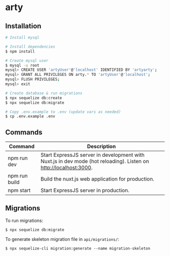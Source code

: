# arty

## Installation

```bash
# Install mysql

# Install dependencies
$ npm install

# Create mysql user
$ mysql -u root
mysql> CREATE USER 'artyUser'@'localhost' IDENTIFIED BY 'artyarty';
mysql> GRANT ALL PRIVILEGES ON arty.* TO 'artyUser'@'localhost';
mysql> FLUSH PRIVILEGES;
mysql> exit

# Create database & run migrations
$ npx sequelize db:create
$ npx sequelize db:migrate

# Copy .env.example to .env (update vars as needed)
$ cp .env.example .env
```

## Commands

| Command | Description |
|---------|-------------|
| npm run dev | Start ExpressJS server in development with Nuxt.js in dev mode (hot reloading). Listen on [http://localhost:3000](http://localhost:3000). |
| npm run build | Build the nuxt.js web application for production. |
| npm start | Start ExpressJS server in production. |

## Migrations

To run migrations:

    $ npx sequelize db:migrate

To generate skeleton migration file in `api/migrations/`: 

    $ npx sequelize-cli migration:generate --name migration-skeleton

